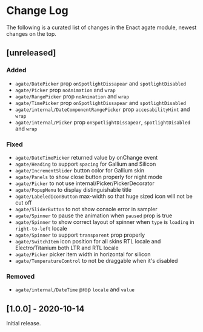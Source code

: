 # Change Log

The following is a curated list of changes in the Enact agate module, newest changes on the top.

## [unreleased]

### Added

- `agate/DatePicker` prop `onSpotlightDissapear` and `spotlightDisabled`
- `agate/Picker` prop `noAnimation` and `wrap`
- `agate/RangePicker` prop `noAnimation` and `wrap`
- `agate/TimePicker` prop `onSpotlightDissapear` and `spotlightDisabled`
- `agate/internal/DateComponentRangePicker` prop `accesabilityHint` and `wrap`
- `agate/internal/Picker` prop `onSpotlightDissapear`, `spotlightDisabled` and `wrap`
 
### Fixed

- `agate/DateTimePicker` returned value by onChange event
- `agate/Heading` to support `spacing` for Gallium and Silicon
- `agate/IncrementSlider` button color for Gallium skin
- `agate/Panels` to show close button properly for night mode
- `agate/Picker` to not use internal/Picker/PickerDecorator
- `agate/PopupMenu` to display distinguishable title
- `agate/LabeledIconButton` max-width so that huge sized icon will not be cut off
- `agate/SliderButton` to not show console error in sampler
- `agate/Spinner` to pause the animation when `paused` prop is true
- `agate/Spinner` to show correct layout of spinner when `type` is `loading` in `right-to-left` locale
- `agate/Spinner` to support `transparent` prop properly
- `agate/SwitchItem` icon position for all skins RTL locale and Electro/Titanium both LTR and RTL locale
- `agate/Picker` picker item width in horizontal for silicon
- `agate/TemperatureControl` to not be draggable when it's disabled

### Removed

- `agate/internal/DateTime` prop `locale` and `value`

## [1.0.0] - 2020-10-14

Initial release.

